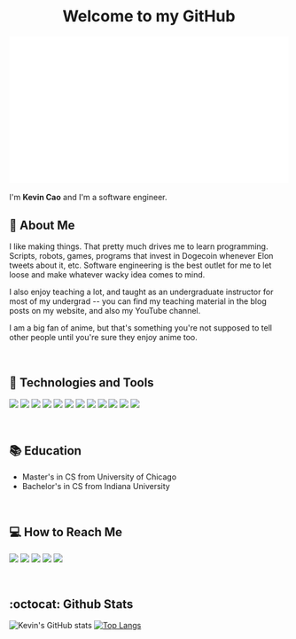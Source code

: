 <h1 align="center">Welcome to my GitHub</h1>
<p align="center">
  <img src="intro_gif.gif" />
</p>

I'm **Kevin Cao** and I'm a software engineer.

## 👤 About Me
I like making things. That pretty much drives me to learn programming. Scripts, robots, games, programs that invest in Dogecoin whenever Elon tweets about it, etc. Software engineering is the best outlet for me to let loose and make whatever wacky idea comes to mind. 

I also enjoy teaching a lot, and taught as an undergraduate instructor for most of my undergrad -- you can find my teaching material in the blog posts on my website, and also my YouTube channel. 

I am a big fan of anime, but that's something you're not supposed to tell other people until you're sure they enjoy anime too.

&nbsp;

## 🔧 Technologies and Tools

[![](https://img.shields.io/badge/OS-Linux-informational?style=flat&logo=linux&logoColor=white)](https://en.wikipedia.org/wiki/Linux)
[![](https://img.shields.io/badge/Editor-VSCode-informational?style=flat&logo=visualstudiocode&logoColor=white&color=007ACC)](https://code.visualstudio.com/)
[![](https://img.shields.io/badge/Shell-Bash-informational?style=flat&logo=gnubash&logoColor=white&color=4EAA25)](https://www.gnu.org/software/bash/)
[![](https://img.shields.io/badge/Code-JavaScript-informational?style=flat&logo=javascript&logoColor=white&color=f7e018)](https://www.javascript.com/)
[![](https://img.shields.io/badge/Code-React-informational?style=flat&logo=React&logoColor=white&color=61dbfb)](https://reactjs.org)
[![](https://img.shields.io/badge/Code-Python-informational?style=flat&logo=python&logoColor=white&color=3470a2)](https://www.python.org/)
[![](https://img.shields.io/badge/Code-Java-informational?style=flat&logo=java&logoColor=white&color=ed7e18)](https://www.java.com/)
[![](https://img.shields.io/badge/Code-C-informational?style=flat&logo=C&logoColor=white&color=659bd3)](https://www.cplusplus.com/)
[![](https://img.shields.io/badge/Code-C%23-informational?style=flat&logo=csharp&logoColor=white&color=964d92)](https://docs.microsoft.com/en-us/dotnet/csharp/)
[![](https://img.shields.io/badge/Code-Haskell-informational?style=flat&logo=Haskell&logoColor=white&color=5b4d82)](https://www.haskell.org/)
[![](https://img.shields.io/badge/Code-HTML-informational?style=flat&logo=html5&logoColor=white&color=f16529)](https://en.wikipedia.org/wiki/HTML)
[![](https://img.shields.io/badge/Code-CSS-informational?style=flat&logo=CSS3&logoColor=white&color=2965f1)](https://en.wikipedia.org/wiki/CSS)

&nbsp;

## 📚 Education
- Master's in CS from University of Chicago
- Bachelor's in CS from Indiana University

&nbsp;

## 💻 How to Reach Me
[![](https://img.shields.io/badge/Website-defCoding-informational?style=flat&logo=youtube&logoColor=54ace3&color=54ace3)](https://defcoding.github.io)
[![](https://img.shields.io/badge/YouTube-defCoding-informational?style=flat&logo=youtube&logoColor=FF0000&color=FF0000)](https://www.youtube.com/channel/UCLic-4S1Ym0eyJzpI1Eqlsw)
[![](https://img.shields.io/badge/Twitter-defCoding-informational?style=flat&logo=twitter&logoColor=1DA1F2&color=1DA1F2)](https://twitter.com/defCoding)
[![](https://img.shields.io/badge/Email-defCoding-informational?style=flat&logo=Gmail&logoColor=EA4335&color=EA4335)](mailto:defcoding@gmail.com)
[![](https://img.shields.io/badge/LinkedIn-cao--kevin-informational?style=flat&logo=LinkedIn&logoColor=0270ad&color=0270ad)](https://linkedin.com/cao-kevin)

&nbsp;

## :octocat: Github Stats
![Kevin's GitHub stats](https://github-readme-stats.vercel.app/api?username=defcoding&count_private=true)
[![Top Langs](https://github-readme-stats.vercel.app/api/top-langs/?username=defcoding&langs_count=8&layout=compact)](https://github.com/anuraghazra/github-readme-stats)

<!--
**defCoding/DefCoding** is a ✨ _special_ ✨ repository because its `README.md` (this file) appears on your GitHub profile.

Here are some ideas to get you started:

- 🔭 I’m currently working on ...
- 🌱 I’m currently learning ...
- 👯 I’m looking to collaborate on ...
- 🤔 I’m looking for help with ...
- 💬 Ask me about ...
- 📫 How to reach me: ...
- 😄 Pronouns: ...
- ⚡ Fun fact: ...
-->
